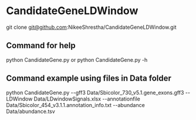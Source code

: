 # CandidateGeneLDWindow

git clone git@github.com:NikeeShrestha/CandidateGeneLDWindow.git

## Command for help

python CandidateGene.py or python CandidateGene.py -h

## Command example using files in Data folder

python CandidateGene.py --gff3 Data/Sbicolor_730_v5.1.gene_exons.gff3 --LDWindow Data/LDwindowSignals.xlsx --annotationfile Data/Sbicolor_454_v3.1.1.annotation_info.txt --abundance Data/abundance.tsv
